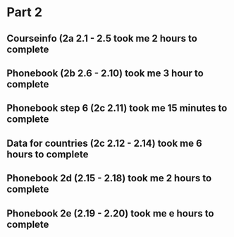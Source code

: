 # Part 2

## Courseinfo (2a 2.1 - 2.5 took me 2 hours to complete

## Phonebook (2b 2.6 - 2.10) took me 3 hour to complete

## Phonebook step 6 (2c 2.11) took me 15 minutes to complete

## Data for countries (2c 2.12 - 2.14) took me 6 hours to complete

## Phonebook 2d (2.15 - 2.18) took me 2 hours to complete

## Phonebook 2e (2.19 - 2.20) took me e hours to complete
